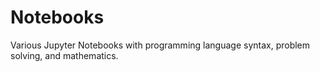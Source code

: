 # Notebooks
Various Jupyter Notebooks with programming language syntax, problem solving, and mathematics.
